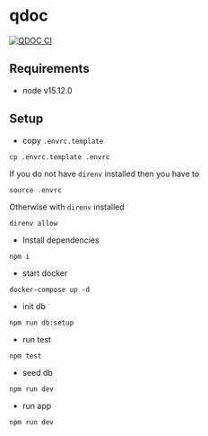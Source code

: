 # qdoc

[![QDOC CI](https://github.com/hau-zy/qdoc/actions/workflows/ci.yaml/badge.svg)](https://github.com/hau-zy/qdoc/actions/workflows/ci.yaml)

## Requirements
- node v15.12.0

## Setup

- copy `.envrc.template`
```shell
cp .envrc.template .envrc
```

If you do not have `direnv` installed then you have to
```
source .envrc
```

Otherwise with `direnv` installed
```
direnv allow
```

- Install dependencies
```
npm i
```

- start docker
```shell
docker-compose up -d
```

- init db
```shell
npm run db:setup
```

- run test
```shell
npm test
```

- seed db
```shell
npm run dev
```


- run app
```shell
npm run dev
```
